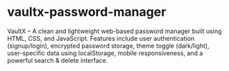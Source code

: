 # vaultx-password-manager
VaultX – A clean and lightweight web-based password manager built using HTML, CSS, and JavaScript. Features include user authentication (signup/login), encrypted password storage, theme toggle (dark/light), user-specific data using localStorage, mobile responsiveness, and a powerful search & delete interface.
